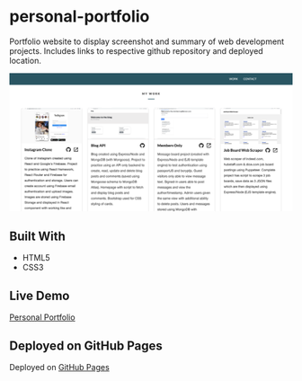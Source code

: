 # personal-portfolio

Portfolio website to display screenshot and summary of web development projects. Includes links to respective github repository and deployed location.

![Alt text](https://raw.githubusercontent.com/Taaaaab/personal-portfolio/main/src/assets/portfolio-screenshot.png 'Portfolio screenshot')

## Built With

- HTML5
- CSS3

## Live Demo

[Personal Portfolio](https://taaaaab.github.io/personal-portfolio/)

## Deployed on GitHub Pages

Deployed on [GitHub Pages](https://pages.github.com/)
